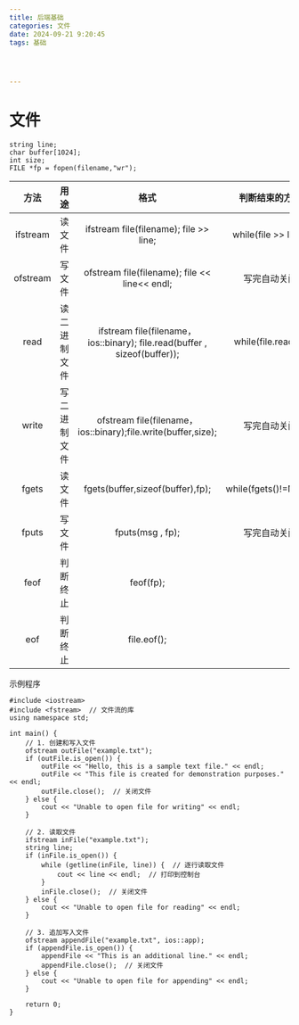```yaml
---
title: 后端基础
categories: 文件
date: 2024-09-21 9:20:45
tags: 基础




---
```


#  文件

```
string line;
char buffer[1024];
int size;
FILE *fp = fopen(filename,"wr");
```

<!--more-->

|   方法   |     用途     |                             格式                             |    判断结束的方式    |
| :------: | :----------: | :----------------------------------------------------------: | :------------------: |
| ifstream |    读文件    |          ifstream file(filename);    file >> line;           | while(file >> line); |
| ofstream |    写文件    |        ofstream file(filename);  file << line<< endl;        |     写完自动关闭     |
|   read   | 读二进制文件 | ifstream file(filename，ios::binary);   file.read(buffer , sizeof(buffer)); | while(file.read());  |
|  write   | 写二进制文件 | ofstream file(filename，ios::binary);file.write(buffer,size); |     写完自动关闭     |
|  fgets   |    读文件    |               fgets(buffer,sizeof(buffer),fp);               | while(fgets()!=NULL) |
|  fputs   |    写文件    |                       fputs(msg , fp);                       |     写完自动关闭     |
|   feof   |   判断终止   |                          feof(fp);                           |                      |
|   eof    |   判断终止   |                         file.eof();                          |                      |



示例程序

```
#include <iostream>
#include <fstream>  // 文件流的库
using namespace std;

int main() {
    // 1. 创建和写入文件
    ofstream outFile("example.txt");
    if (outFile.is_open()) {
        outFile << "Hello, this is a sample text file." << endl;
        outFile << "This file is created for demonstration purposes." << endl;
        outFile.close();  // 关闭文件
    } else {
        cout << "Unable to open file for writing" << endl;
    }

    // 2. 读取文件
    ifstream inFile("example.txt");
    string line;
    if (inFile.is_open()) {
        while (getline(inFile, line)) {  // 逐行读取文件
            cout << line << endl;  // 打印到控制台
        }
        inFile.close();  // 关闭文件
    } else {
        cout << "Unable to open file for reading" << endl;
    }

    // 3. 追加写入文件
    ofstream appendFile("example.txt", ios::app);
    if (appendFile.is_open()) {
        appendFile << "This is an additional line." << endl;
        appendFile.close();  // 关闭文件
    } else {
        cout << "Unable to open file for appending" << endl;
    }

    return 0;
}

```

